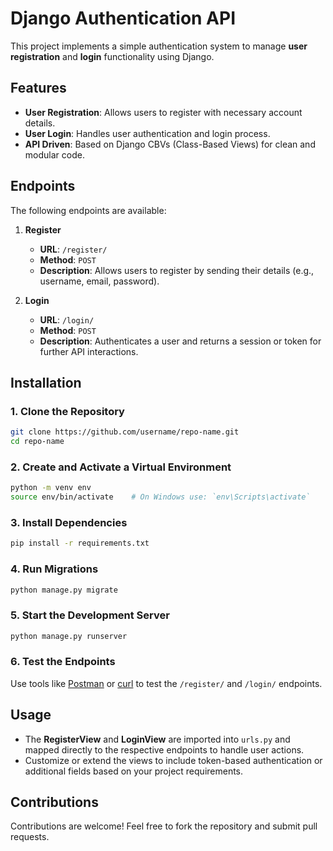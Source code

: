 # Django Authentication API 

This project implements a simple authentication system to manage **user registration** and **login** functionality using Django.

## Features

- **User Registration**: Allows users to register with necessary account details.
- **User Login**: Handles user authentication and login process.
- **API Driven**: Based on Django CBVs (Class-Based Views) for clean and modular code.

## Endpoints

The following endpoints are available:

1. **Register**
   - **URL**: `/register/`
   - **Method**: `POST`
   - **Description**: Allows users to register by sending their details (e.g., username, email, password).

2. **Login**
   - **URL**: `/login/`
   - **Method**: `POST`
   - **Description**: Authenticates a user and returns a session or token for further API interactions.

## Installation

### 1. Clone the Repository
```bash
git clone https://github.com/username/repo-name.git
cd repo-name
```

### 2. Create and Activate a Virtual Environment
```bash
python -m venv env
source env/bin/activate    # On Windows use: `env\Scripts\activate`
```

### 3. Install Dependencies
```bash
pip install -r requirements.txt
```

### 4. Run Migrations
```bash
python manage.py migrate
```

### 5. Start the Development Server
```bash
python manage.py runserver
```

### 6. Test the Endpoints
Use tools like [Postman](https://www.postman.com/) or [curl](https://curl.se/) to test the `/register/` and `/login/` endpoints.

## Usage

- The **RegisterView** and **LoginView** are imported into `urls.py` and mapped directly to the respective endpoints to handle user actions.
- Customize or extend the views to include token-based authentication or additional fields based on your project requirements.

## Contributions

Contributions are welcome! Feel free to fork the repository and submit pull requests.
